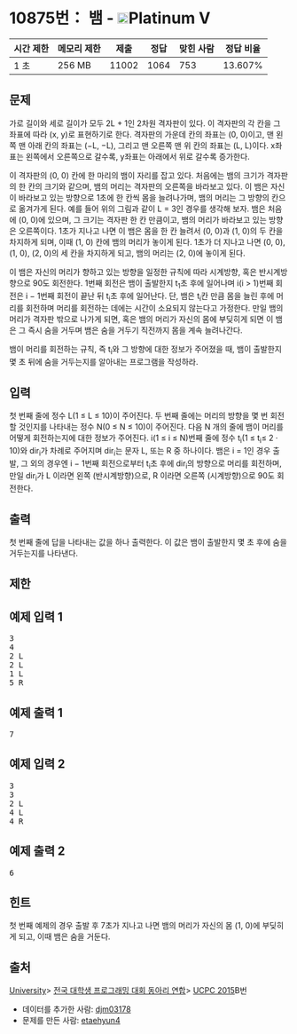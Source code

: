 # 10875번： 뱀 - <img src="https://static.solved.ac/tier_small/16.svg" style="height:20px" />Platinum V


| 시간 제한 | 메모리 제한 | 제출 | 정답 | 맞힌 사람 | 정답 비율 |
| --- | --- | --- | --- | --- | --- |
| 1 초 | 256 MB | 11002 | 1064 | 753 | 13.607% |


## 문제


가로 길이와 세로 길이가 모두 2L + 1인 2차원 격자판이 있다. 이 격자판의 각 칸을 그 좌표에 따라 (x, y)로 표현하기로 한다. 격자판의 가운데 칸의 좌표는 (0, 0)이고, 맨 왼쪽 맨 아래 칸의 좌표는 (−L, −L), 그리고 맨 오른쪽 맨 위 칸의 좌표는 (L, L)이다. x좌표는 왼쪽에서 오른쪽으로 갈수록, y좌표는 아래에서 위로 갈수록 증가한다.


이 격자판의 (0, 0) 칸에 한 마리의 뱀이 자리를 잡고 있다. 처음에는 뱀의 크기가 격자판의 한 칸의 크기와 같으며, 뱀의 머리는 격자판의 오른쪽을 바라보고 있다. 이 뱀은 자신이 바라보고 있는 방향으로 1초에 한 칸씩 몸을 늘려나가며, 뱀의 머리는 그 방향의 칸으로 옮겨가게 된다. 예를 들어 위의 그림과 같이 L = 3인 경우를 생각해 보자. 뱀은 처음에 (0, 0)에 있으며, 그 크기는 격자판 한 칸 만큼이고, 뱀의 머리가 바라보고 있는 방향은 오른쪽이다. 1초가 지나고 나면 이 뱀은 몸을 한 칸 늘려서 (0, 0)과 (1, 0)의 두 칸을 차지하게 되며, 이때 (1, 0) 칸에 뱀의 머리가 놓이게 된다. 1초가 더 지나고 나면 (0, 0), (1, 0), (2, 0)의 세 칸을 차지하게 되고, 뱀의 머리는 (2, 0)에 놓이게 된다.

이 뱀은 자신의 머리가 향하고 있는 방향을 일정한 규칙에 따라 시계방향, 혹은 반시계방향으로 90도 회전한다. 1번째 회전은 뱀이 출발한지 t<sub>1</sub>초 후에 일어나며 i(i > 1)번째 회전은 i − 1번째 회전이 끝난 뒤 t<sub>i</sub>초 후에 일어난다. 단, 뱀은 t<sub>i</sub>칸 만큼 몸을 늘린 후에 머리를 회전하며 머리를 회전하는 데에는 시간이 소요되지 않는다고 가정한다.
만일 뱀의 머리가 격자판 밖으로 나가게 되면, 혹은 뱀의 머리가 자신의 몸에 부딪히게 되면 이 뱀은 그 즉시 숨을 거두며 뱀은 숨을 거두기 직전까지 몸을 계속 늘려나간다.

뱀이 머리를 회전하는 규칙, 즉 t<sub>i</sub>와 그 방향에 대한 정보가 주어졌을 때, 뱀이 출발한지 몇 초 뒤에 숨을 거두는지를 알아내는 프로그램을 작성하라.



## 입력


첫 번째 줄에 정수 L(1 ≤ L ≤ 10)이 주어진다. 두 번째 줄에는 머리의 방향을 몇 번 회전할 것인지를 나타내는 정수 N(0 ≤ N ≤ 10)이 주어진다. 다음 N 개의 줄에 뱀이 머리를 어떻게 회전하는지에 대한 정보가 주어진다. i(1 ≤ i ≤ N)번째 줄에 정수 t<sub>i</sub>(1 ≤ t<sub>i</sub>≤ 2 · 10)와 dir<sub>i</sub>가 차례로 주어지며 dir<sub>i</sub>는 문자 L, 또는 R 중 하나이다. 뱀은 i = 1인 경우 출발, 그 외의 경우엔 i − 1번째 회전으로부터 t<sub>i</sub>초 후에 dir<sub>i</sub>의 방향으로 머리를 회전하며, 만일 dir<sub>i</sub>가 L 이라면 왼쪽 (반시계방향)으로, R 이라면 오른쪽 (시계방향)으로 90도 회전한다.



## 출력


첫 번째 줄에 답을 나타내는 값을 하나 출력한다. 이 값은 뱀이 출발한지 몇 초 후에 숨을 거두는지를 나타낸다.




## 제한




## 예제 입력 1


<pre>3
4
2 L
2 L
1 L
5 R
</pre>


## 예제 출력 1


<pre>7
</pre>




## 예제 입력 2


<pre>3
3
2 L
4 L
4 R
</pre>


## 예제 출력 2


<pre>6
</pre>




## 힌트


첫 번째 예제의 경우 출발 후 7초가 지나고 나면 뱀의 머리가 자신의 몸 (1, 0)에 부딪히게 되고, 이때 뱀은 숨을 거둔다.






## 출처


[University](/category/5)> [전국 대학생 프로그래밍 대회 동아리 연합](/category/318)> [UCPC 2015](/category/detail/1358)B번
- 데이터를 추가한 사람: [djm03178](/user/djm03178)
- 문제를 만든 사람: [etaehyun4](/user/etaehyun4)




